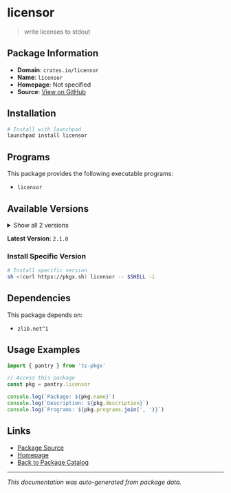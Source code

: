 # licensor

> write licenses to stdout

## Package Information

- **Domain**: `crates.io/licensor`
- **Name**: `licensor`
- **Homepage**: Not specified
- **Source**: [View on GitHub](https://github.com/pkgxdev/pantry/tree/main/projects/crates.io/licensor/package.yml)

## Installation

```bash
# Install with launchpad
launchpad install licensor
```

## Programs

This package provides the following executable programs:

- `licensor`

## Available Versions

<details>
<summary>Show all 2 versions</summary>

- `2.1.0`, `2.0.0`

</details>

**Latest Version**: `2.1.0`

### Install Specific Version

```bash
# Install specific version
sh <(curl https://pkgx.sh) licensor -- $SHELL -i
```

## Dependencies

This package depends on:

- `zlib.net^1`

## Usage Examples

```typescript
import { pantry } from 'ts-pkgx'

// Access this package
const pkg = pantry.licensor

console.log(`Package: ${pkg.name}`)
console.log(`Description: ${pkg.description}`)
console.log(`Programs: ${pkg.programs.join(', ')}`)
```

## Links

- [Package Source](https://github.com/pkgxdev/pantry/tree/main/projects/crates.io/licensor/package.yml)
- [Homepage](#)
- [Back to Package Catalog](../package-catalog.md)

---

*This documentation was auto-generated from package data.*

